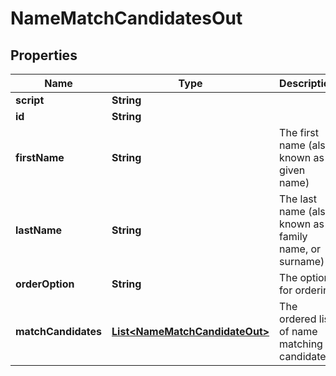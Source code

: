 
# NameMatchCandidatesOut

## Properties
Name | Type | Description | Notes
------------ | ------------- | ------------- | -------------
**script** | **String** |  |  [optional]
**id** | **String** |  |  [optional]
**firstName** | **String** | The first name (also known as given name) |  [optional]
**lastName** | **String** | The last name (also known as family name, or surname) |  [optional]
**orderOption** | **String** | The option for ordering |  [optional]
**matchCandidates** | [**List&lt;NameMatchCandidateOut&gt;**](NameMatchCandidateOut.md) | The ordered list of name matching candidates |  [optional]



